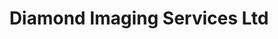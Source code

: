 ---
title: "Diamond Imaging Services Ltd"
url: /monaghan/diamond-imaging-services-ltd/
shop: photo
---